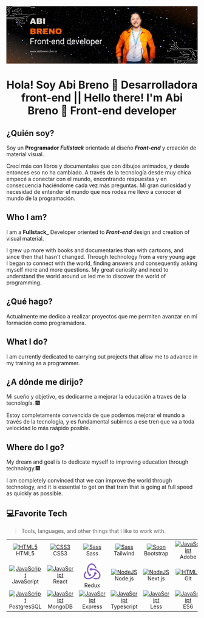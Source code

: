 <img align="center" alt="banner" width="auto" src="Abi.png">

<h1 align="center">Hola! Soy Abi Breno 🚀 Desarrolladora front-end || Hello there! I'm Abi Breno 🚀 Front-end developer</h1>

## ¿Quién soy? 
Soy un **Programador _Fullstack_** orientado al diseño ***Front-end*** y creación
de material visual.

Crecí más con libros y documentales que con dibujos animados, y desde entonces eso no ha cambiado. A través de la tecnología desde muy chica empecé a conectar con el mundo, encontrando respuestas y en consecuencia haciéndome cada vez más preguntas.
Mi gran curiosidad y necesidad de entender el mundo que nos rodea me llevo a conocer el mundo de la programación.
## Who I am?
I am a **Fullstack_** Developer oriented to ***Front-end*** design and creation
of visual material.

I grew up more with books and documentaries than with cartoons, and since then that hasn't changed. Through technology from a very young age I began to connect with the world, finding answers and consequently asking myself more and more questions.
My great curiosity and need to understand the world around us led me to discover the world of programming.
## ¿Qué hago?
Actualmente me dedico a realizar proyectos que me permiten avanzar en mi formación como 
programadora.
## What I do?
I am currently dedicated to carrying out projects that allow me to advance in my training as a
programmer.

## ¿A dónde me dirijo?
Mi sueño y objetivo, es dedicarme a mejorar la educación a traves de la tecnología. 🎆

Estoy completamente convencida de que podemos mejorar el mundo a través de la tecnología, y es fundamental subirnos a ese tren que va a toda velocidad lo más raápido posible.
## Where do I go?
My dream and goal is to dedicate myself to improving education through technology.🎆

I am completely convinced that we can improve the world through technology, and it is essential to get on that train that is going at full speed as quickly as possible.

 <h2 align="left" id="macropower-tech">💻Favorite Tech</h2>

> Tools, languages, and other things that I like to work with.
<table align="center">
  <tr>
    <td align="center" width="100">
      <a href="#">
        <img src="https://upload.wikimedia.org/wikipedia/commons/6/61/HTML5_logo_and_wordmark.svg" width="50" height="50" alt="HTML5" />
      </a>
      <br>HTML5
    </td>
    <td align="center" width="100">
      <a href="#">
        <img src="https://upload.wikimedia.org/wikipedia/commons/d/d5/CSS3_logo_and_wordmark.svg" width="50" height="50" alt="CSS3" />
      </a>
      <br>CSS3
    </td>
    <td align="center"  width="100">
      <a href="#">
        <img src="https://upload.wikimedia.org/wikipedia/commons/9/96/Sass_Logo_Color.svg" width="50" height="50" alt="Sass" />
      </a>
      <br>Sass
    </td>
    <td align="center"  width="100">
      <a href="#">
        <img src="https://upload.wikimedia.org/wikipedia/commons/d/d5/Tailwind_CSS_Logo.svg" width="50" height="50" alt="Sass" />
      </a>
      <br>Tailwind
    </td>
    <td align="center" width="100">
      <a href="#">
        <img src="https://cdn.jsdelivr.net/gh/devicons/devicon/icons/bootstrap/bootstrap-original.svg" width="50" height="50" alt="Soon" />
      </a>
      <br>Bootstrap
    </td>
    <td align="center" width="100">
      <a href="#">
        <img src="https://cdn.worldvectorlogo.com/logos/adobe-illustrator-cc-2019.svg" width="50" height="50" alt="JavaScript" />
      </a>
      <br>Adobe
    </td>
    <td align="center" width="100">
      <a href="#">
        <img src="https://upload.wikimedia.org/wikipedia/commons/3/33/Figma-logo.svg" width="50" height="50" alt="Soon" />
      </a>
      <br>Figma
    </td>
  </tr>
  
  <tr>
    <td align="center" width="100">
      <a href="#">
        <img src="https://upload.wikimedia.org/wikipedia/commons/9/99/Unofficial_JavaScript_logo_2.svg" width="50" height="50" alt="JavaScript" />
      </a>
      <br>JavaScript
    </td>
    <td align="center" width="100">
      <a href="#">
        <img src="https://cdn.worldvectorlogo.com/logos/react-2.svg" width="50" height="50" alt="JavaScript" />
      </a>
      <br>React
    </td>
    <td align="center" width="100">
      <a href="#">
        <img src="https://raw.githubusercontent.com/sachinverma53121/sachinverma53121/master/icons/redux.png" width="50" height="50" alt="Redux" />
      </a>
      <br>Redux
    </td>
    </td>
    <td align="center" width="100">
      <a href="#">
        <img src="https://upload.wikimedia.org/wikipedia/commons/d/d9/Node.js_logo.svg" width="50" height="50" alt="NodeJS" />
      </a>
      <br>Node.js
    </td>
    <td align="center" width="100">
      <a href="#">
        <img src="https://cdn.worldvectorlogo.com/logos/next-js.svg" width="50" height="50" alt="NodeJS" />
      </a>
      <br>Next.js
    </td>

  <td align="center" width="100">
   <a href="#">
   <img src="https://cdn.jsdelivr.net/gh/devicons/devicon/icons/git/git-original.svg" width="50" height="50" alt="HTML5" />
 </a>
   <br>Git
  </td>
   <td align="center" width="100">
   <a href="#">
   <img src="https://cdn.jsdelivr.net/gh/devicons/devicon/icons/github/github-original.svg" width="50" height="50" alt="CSS3" />
   </a>
  <br>Github
   </td>
  </tr>
<tr>
    <td align="center" width="100">
      <a href="#">
        <img src="https://cdn.jsdelivr.net/gh/devicons/devicon/icons/mysql/mysql-original.svg" width="50" height="50" alt="JavaScript" />
      </a>
      <br>PostgresSQL
    </td>
  <td align="center" width="100">
      <a href="#">
        <img src="https://cdn.worldvectorlogo.com/logos/mongodb-icon-1.svg" width="50" height="50" alt="JavaScript" />
      </a>
      <br>MongoDB
    </td>
   <td align="center" width="100">
      <a href="#">
        <img src="https://cdn.worldvectorlogo.com/logos/express-109.svg" width="50" height="50" alt="JavaScript" />
      </a>
      <br>Express
    </td>
   <td align="center" width="100">
      <a href="#">
        <img src="https://cdn.worldvectorlogo.com/logos/typescript-2.svg" width="50" height="50" alt="JavaScript" />
      </a>
      <br>Typescript
    </td>
  <td align="center" width="100">
      <a href="#">
        <img src="https://cdn.worldvectorlogo.com/logos/less.svg" width="50" height="50" alt="JavaScript" />
      </a>
      <br>Less
    </td>
  <td align="center" width="100">
      <a href="#">
        <img src="https://cdn.worldvectorlogo.com/logos/es6.svg" width="50" height="50" alt="JavaScript" />
      </a>
      <br>ES6
    </td>
  <td align="center" width="100">
      <a href="#">
        <img src="https://cdn.worldvectorlogo.com/logos/photoshop-cc-4.svg" width="50" height="50" alt="JavaScript" />
      </a>
      <br>Photoshop
  </tr>
</table>